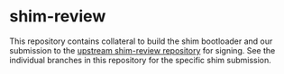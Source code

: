 # shim-review

This repository contains collateral to build the shim bootloader and our submission to the [upstream shim-review repository](https://github.com/rhboot/shim-review) for signing.
See the individual branches in this repository for the specific shim submission.
